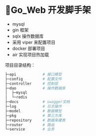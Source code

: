 # 🔋Go_Web 开发脚手架
- mysql
- gin 框架
- sqlx 操作数据库
- 采用 viper 来配置项目
- docker 部署项目
- air 实现项目热加载

项目目录结构：

```sh
├─api            # 接口模型
├─config         # 配置文件
├─controller     # 控制层
├─dao            # 操作数据库
│  ├─mysql       
│  └─redis
├─docs           # swagger文档
├─log            # 日志操作
├─model          # 数据模型
├─pkg            # 第三方库
├─repository     # 数据库建表
├─router         # 路由
└─service        # 业务
```